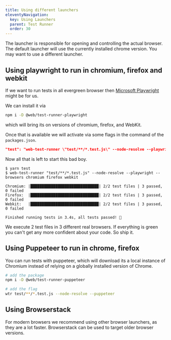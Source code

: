 ```yaml
---
title: Using different launchers
eleventyNavigation:
  key: Using Launchers
  parent: Test Runner
  order: 30
---
```


The launcher is responsible for opening and controlling the actual browser.
The default launcher will use the currently installed chrome version.
You may want to use a different launcher.

## Using playwright to run in chromium, firefox and webkit

If we want to run tests in all evergreen browser then [Microsoft Playwright](https://github.com/microsoft/playwright) might be for us.

We can install it via

```bash
npm i -D @web/test-runner-playwright
```

which will bring its on versions of chromium, firefox, and WebKit.

Once that is available we will activate via some flags in the command of the `packages.json`.

```json
"test": "web-test-runner \"test/**/*.test.js\" --node-resolve --playwright --browsers chromium firefox webkit",
```

Now all that is left to start this bad boy.

```
$ yarn test
$ web-test-runner "test/**/*.test.js" --node-resolve --playwright --browsers chromium firefox webkit

Chromium: |██████████████████████████████| 2/2 test files | 3 passed, 0 failed
Firefox:  |██████████████████████████████| 2/2 test files | 3 passed, 0 failed
Webkit:   |██████████████████████████████| 2/2 test files | 3 passed, 0 failed

Finished running tests in 3.4s, all tests passed! 🎉
```

We execute 2 test files in 3 different real browsers.
If everything is green you can't get any more confident about your code. So ship it.

## Using Puppeteer to run in chrome, firefox

You can run tests with puppeteer, which will download its a local instance of Chromium instead of relying on a globally installed version of Chrome.

```bash
# add the package
npm i -D @web/test-runner-puppeteer

# add the flag
wtr test/**/*.test.js --node-resolve --puppeteer
```

## Using Browserstack

For modern browsers we recommend using other browser launchers, as they are a lot faster. Browserstack can be used to target older browser versions.
